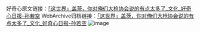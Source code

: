 好奇心原文链接：[「这世界」盖茨，你对俺们大枪协会说的有点太多了_文化_好奇心日报-孙若空](https://www.qdaily.com/articles/2155.html)
WebArchive归档链接：[「这世界」盖茨，你对俺们大枪协会说的有点太多了_文化_好奇心日报-孙若空](http://web.archive.org/web/20190623150847/https://www.qdaily.com/articles/2155.html)
![image](http://ww3.sinaimg.cn/large/007d5XDpgy1g3vericlaaj30u016y1kx)